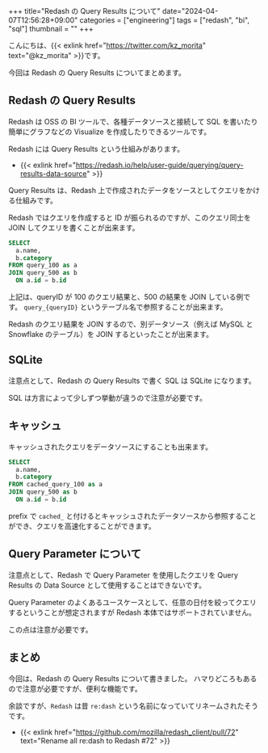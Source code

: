+++
title="Redash の Query Results について"
date="2024-04-07T12:56:28+09:00"
categories = ["engineering"]
tags = ["redash", "bi", "sql"]
thumbnail = ""
+++

こんにちは、{{< exlink href="https://twitter.com/kz_morita" text="@kz_morita" >}}です。

今回は Redash の Query Results についてまとめます。

## Redash の Query Results

Redash は OSS の BI ツールで、各種データソースと接続して SQL を書いたり簡単にグラフなどの Visualize を作成したりできるツールです。

Redash には Query Results という仕組みがあります。

-   {{< exlink href="https://redash.io/help/user-guide/querying/query-results-data-source" >}}

Query Results は、Redash 上で作成されたデータをソースとしてクエリをかける仕組みです。

Redash ではクエリを作成すると ID が振られるのですが、このクエリ同士を JOIN してクエリを書くことが出来ます。

```sql
SELECT
  a.name,
  b.category
FROM query_100 as a
JOIN query_500 as b
  ON a.id = b.id
```

上記は、queryID が 100 のクエリ結果と、500 の結果を JOIN している例です。
`query_{queryID}` というテーブル名で参照することが出来ます。

Redash のクエリ結果を JOIN するので、別データソース（例えば MySQL と Snowflake のテーブル）を JOIN するといったことが出来ます。

## SQLite

注意点として、Redash の Query Results で書く SQL は SQLite になります。

SQL は方言によって少しずつ挙動が違うので注意が必要です。

## キャッシュ

キャッシュされたクエリをデータソースにすることも出来ます。

```sql
SELECT
  a.name,
  b.category
FROM cached_query_100 as a
JOIN query_500 as b
  ON a.id = b.id
```

prefix で `cached_` と付けるとキャッシュされたデータソースから参照することができ、クエリを高速化することができます。

## Query Parameter について

注意点として、Redash で Query Parameter を使用したクエリを Query Results の Data Source として使用することはできないです。

Query Parameter のよくあるユースケースとして、任意の日付を絞ってクエリするということが想定されますが Redash 本体ではサポートされていません。

この点は注意が必要です。

## まとめ

今回は、Redash の Query Results について書きました。
ハマりどころもあるので注意が必要ですが、便利な機能です。

余談ですが、`Redash` は昔 `re:dash` という名前になっていてリネームされたそうです。

-   {{< exlink href="https://github.com/mozilla/redash_client/pull/72" text="Rename all re:dash to Redash #72" >}}
